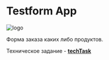 # Testform App

![logo](https://chiga2030.github.io/testform/favicon.svg)

Форма заказа каких либо продуктов.

Техническое задание - __[techTask](https://www.figma.com/file/dAMFGXTa8nF3mniNdr69wE/testform?node-id=0%3A1)__
